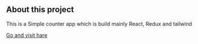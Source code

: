  <h2>About this project</h2>
 <p>This is a Simple counter app which is build mainly React, Redux and tailwind</p>
 <a href="https://earnest-seahorse-f758a3.netlify.app/" target="blank"> Go and visit hare </a>